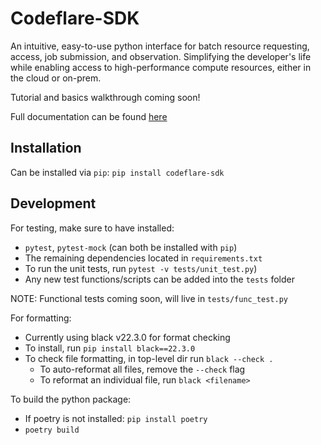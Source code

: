 # Codeflare-SDK

An intuitive, easy-to-use python interface for batch resource requesting, access, job submission, and observation. Simplifying the developer's life while enabling access to high-performance compute resources, either in the cloud or on-prem.

Tutorial and basics walkthrough coming soon!

Full documentation can be found [here](https://project-codeflare.github.io/codeflare-sdk/)

## Installation

Can be installed via `pip`: `pip install codeflare-sdk`

## Development

For testing, make sure to have installed:
 - `pytest`, `pytest-mock` (can both be installed with `pip`)
 - The remaining dependencies located in `requirements.txt`
 - To run the unit tests, run `pytest -v tests/unit_test.py`)
 - Any new test functions/scripts can be added into the `tests` folder

NOTE: Functional tests coming soon, will live in `tests/func_test.py`

For formatting:
 - Currently using black v22.3.0 for format checking
 - To install, run `pip install black==22.3.0`
 - To check file formatting, in top-level dir run `black --check .`
   - To auto-reformat all files, remove the `--check` flag
   - To reformat an individual file, run `black <filename>`

To build the python package:
 - If poetry is not installed: `pip install poetry`
 - `poetry build`
